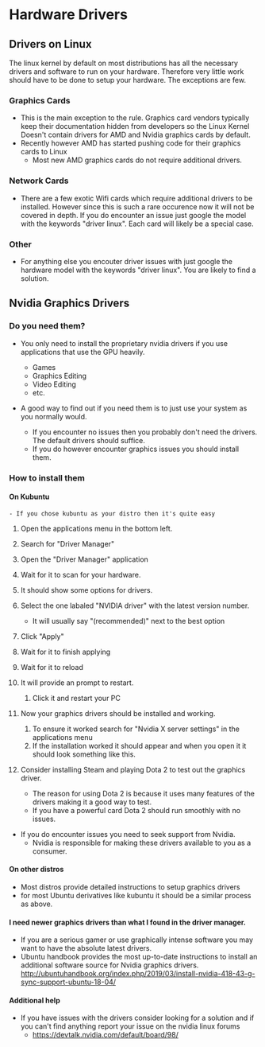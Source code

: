 # Hardware Drivers

## Drivers on Linux
The linux kernel by default on most distributions has all the necessary drivers and software to run on your hardware.
Therefore very little work should have to be done to setup your hardware. The exceptions are few.

### Graphics Cards
  - This is the main exception to the rule. Graphics card vendors typically keep their documentation hidden from developers so the Linux Kernel Doesn't contain drivers for AMD and Nvidia graphics cards by default. 
  - Recently however AMD has started pushing code for their graphics cards to Linux
    - Most new AMD graphics cards do not require additional drivers.
### Network Cards
- There are a few exotic Wifi cards which require additional drivers to be installed. However since this is such a rare occurence now it will not be covered in depth. If you do encounter an issue just google the model with the keywords "driver linux". Each card will likely be a special case. 

### Other
- For anything else you encouter driver issues with just google the hardware model with the keywords "driver linux". You are likely to find a solution.


## Nvidia Graphics Drivers

### Do you need them?
- You only need to install the proprietary nvidia drivers if you use applications that use the GPU heavily. 
  - Games
  - Graphics Editing
  - Video Editing
  - etc.

- A good way to find out if you need them is to just use your system as you normally would.
  - If you encounter no issues then you probably don't need the drivers. The default drivers should suffice. 
  - If you do however encounter graphics issues you should install them. 

### How to install them

#### On Kubuntu
    - If you chose kubuntu as your distro then it's quite easy

1. Open the applications menu in the bottom left. 
2. Search for "Driver Manager"
3. Open the "Driver Manager" application
4. Wait for it to scan for your hardware. 
5. It should show some options for drivers. 
6. Select the one labaled "NVIDIA driver" with the latest version number.
   - It will usually say "(recommended)" next to the best option
7. Click "Apply"
8. Wait for it to finish applying
9. Wait for it to reload
10. It will provide an prompt to restart.
    1.  Click it and restart your PC
11. Now your graphics drivers should be installed and working.
    1.  To ensure it worked search for "Nvidia X server settings" in the applications menu
    2.  If the installation worked it should appear and when you open it it should look something like this. 

12. Consider installing Steam and playing Dota 2 to test out the graphics driver.
    - The reason for using Dota 2 is because it uses many features of the drivers making it a good way to test.
    - If you have a powerful card Dota 2 should run smoothly with no issues. 

- If you do encounter issues you need to seek support from Nvidia.
  - Nvidia is responsible for making these drivers available to you as a consumer. 


#### On other distros
- Most distros provide detailed instructions to setup graphics drivers
- for most Ubuntu derivatives like kubuntu it should be a similar process as above.

#### I need newer graphics drivers than what I found in the driver manager. 

- If you are a serious gamer or use graphically intense software you may want to have the absolute latest drivers.
- Ubuntu handbook provides the most up-to-date instructions to install an additional software source for Nvidia graphics drivers. http://ubuntuhandbook.org/index.php/2019/03/install-nvidia-418-43-g-sync-support-ubuntu-18-04/


#### Additional help
- If you have issues with the drivers consider looking for a solution and if you can't find anything report your issue on the nvidia linux forums
  - https://devtalk.nvidia.com/default/board/98/